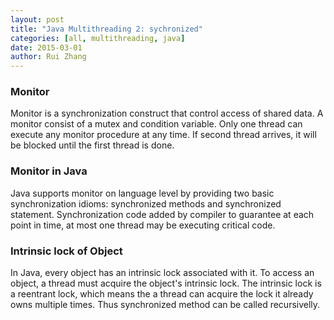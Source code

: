 ```yaml
---
layout: post
title: "Java Multithreading 2: sychronized"
categories: [all, multithreading, java]
date: 2015-03-01
author: Rui Zhang
---
```


### Monitor
Monitor is a synchronization construct that control access of shared data. A monitor consist of a mutex and condition variable. Only one thread can execute any monitor procedure at any time. If second thread arrives, it will be blocked until the first thread is done.

### Monitor in Java 
Java supports monitor on language level by providing two basic synchronization idioms: synchronized methods and synchronized statement. Synchronization code added by compiler to guarantee at each point in time, at most one thread may be executing critical code.

### Intrinsic lock of Object
In Java, every object has an intrinsic lock associated with it. To access an object, a thread must acquire the object's intrinsic lock. The intrinsic lock is a reentrant lock, which means the a thread can acquire the lock it already owns multiple times. Thus synchronized method can be called recursivelly.
